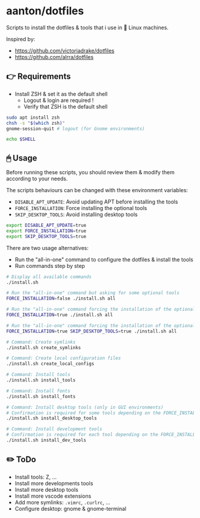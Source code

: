 # aanton/dotfiles

Scripts to install the dotfiles & tools that i use in 🐧 Linux machines.

Inspired by:
* https://github.com/victoriadrake/dotfiles
* https://github.com/alrra/dotfiles

## 👉 Requirements

* Install ZSH & set it as the default shell
  * Logout & login are required !
  * Verify that ZSH is the default shell

```bash
sudo apt install zsh
chsh -s "$(which zsh)"
gnome-session-quit # logout (for Gnome environments)

echo $SHELL
```

## 🖱 Usage

Before running these scripts, you should review them & modify them according to your needs.

The scripts behaviours can be changed with these environment variables:
* `DISABLE_APT_UPDATE`: Avoid updating APT before installing the tools
* `FORCE_INSTALLATION`: Force installing the optional tools
* `SKIP_DESKTOP_TOOLS`: Avoid installing desktop tools

```bash
export DISABLE_APT_UPDATE=true
export FORCE_INSTALLATION=true
export SKIP_DESKTOP_TOOLS=true
```

There are two usage alternatives:
* Run the "all-in-one" command to configure the dotfiles & install the tools
* Run commands step by step

```bash
# Display all available commands
./install.sh

# Run the "all-in-one" command but asking for some optional tools
FORCE_INSTALLATION=false ./install.sh all

# Run the "all-in-one" command forcing the installation of the optional tools
FORCE_INSTALLATION=true ./install.sh all

# Run the "all-in-one" command forcing the installation of the optional tools but skipping the desktop tools
FORCE_INSTALLATION=true SKIP_DESKTOP_TOOLS=true ./install.sh all
```

```bash
# Command: Create symlinks
./install.sh create_symlinks

# Command: Create local configuration files
./install.sh create_local_configs

# Command: Install tools
./install.sh install_tools

# Command: Install fonts
./install.sh install_fonts

# Command: Install desktop tools (only in GUI environments)
# Confirmation is required for some tools depending on the FORCE_INSTALLATION environment variable
./install.sh install_desktop_tools

# Command: Install development tools
# Confirmation is required for each tool depending on the FORCE_INSTALLATION environment variable
./install.sh install_dev_tools
```

## ✏️ ToDo

* Install tools: Z, ...
* Install more developments tools
* Install more desktop tools
* Install more vscode extensions
* Add more symlinks: `.vimrc`, `.curlrc`, ...
* Configure desktop: gnome & gnome-terminal

